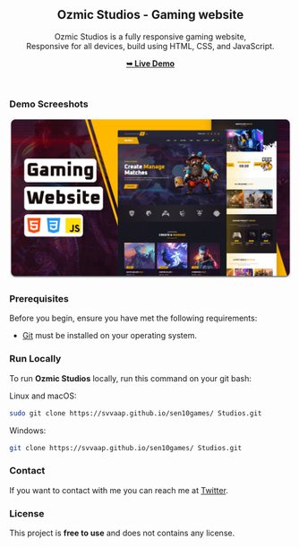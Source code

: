 <div align="center">
  
  

  <br />
  <br />

  <h2 align="center">Ozmic Studios - Gaming website</h2>

  Ozmic Studios is a fully responsive gaming website, <br />Responsive for all devices, build using HTML, CSS, and JavaScript.

  <a href="https://svvaap.github.io/sen10games/"><strong>➥ Live Demo</strong></a>

</div>

<br />

### Demo Screeshots

![Ozmic Studios Desktop Demo](./readme-images/desktop.png "Desktop Demo")

### Prerequisites

Before you begin, ensure you have met the following requirements:

* [Git](https://git-scm.com/downloads "Download Git") must be installed on your operating system.

### Run Locally

To run **Ozmic Studios** locally, run this command on your git bash:

Linux and macOS:

```bash
sudo git clone https://svvaap.github.io/sen10games/ Studios.git
```

Windows:

```bash
git clone https://svvaap.github.io/sen10games/ Studios.git
```

### Contact

If you want to contact with me you can reach me at [Twitter](https://www.twitter.com/sen10games).

### License

This project is **free to use** and does not contains any license.
